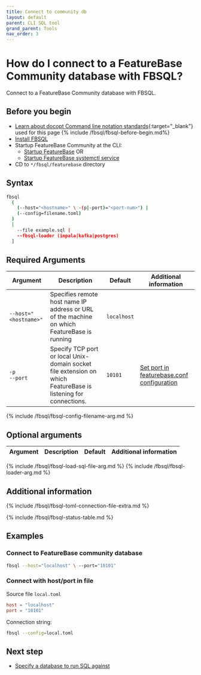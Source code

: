 ```yaml
---
title: Connect to community db
layout: default
parent: CLI SQL tool
grand_parent: Tools
nav_order: 3
---
```


# How do I connect to a FeatureBase Community database with FBSQL?

Connect to a FeatureBase Community database with FBSQL.

## Before you begin

* [Learn about docopt Command line notation standards](http://docopt.org/){:target="_blank"} used for this page
{% include /fbsql/fbsql-before-begin.md%}
* [Install FBSQL](/docs/tools/fbsql/fbsql-install)
* Startup FeatureBase Community at the CLI:
  * [Startup FeatureBase](/docs/community/com-startup-connect) OR
  * [Startup FeatureBase systemctl service](/docs/community/com-config/com-config-service-fb-manage)
* CD to `*/fbsql/featurebase` directory

## Syntax

```sh
fbsql
  (
    (--host="<hostname>" \ -(p|-port)="<port-num>") |
    (--config=filename.toml)
  )
  [
    --file example.sql |
    --fbsql-loader (impala|kafka|postgres)
  ]
```

## Required Arguments

| Argument | Description | Default | Additional information |
|---|---|---|---|
| `--host="<hostname>"` | Specifies remote host name IP address or URL of the machine on which FeatureBase is running | `localhost` |  |
| `-p`<br>`--port` | Specify TCP port or local Unix-domain socket file extension on which FeatureBase is listening for connections. | `10101` | [Set port in featurebase.conf configuration](/docs/community/com-config/com-config-flags) |
{% include /fbsql/fbsql-config-filename-arg.md %}

## Optional arguments

| Argument | Description | Default | Additional information |
|---|---|---|---|
{% include /fbsql/fbsql-load-sql-file-arg.md %}
{% include /fbsql/fbsql-loader-arg.md %}

## Additional information

{% include /fbsql/fbsql-toml-connection-file-extra.md %}

{% include /fbsql/fbsql-status-table.md %}

## Examples

### Connect to FeatureBase community database

```sh
fbsql --host="localhost" \ --port="10101"
```

### Connect with host/port in file

Source file `local.toml`
```toml
host = "localhost"
port = "10101"
```
Connection string:
```sh
fbsql --config=local.toml
```

## Next step

* [Specify a database to run SQL against](/docs/tools/fbsql/fbsql-running-sql)
